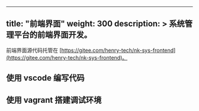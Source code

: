 
---
title: "前端界面"
weight: 300
description: >
  系统管理平台的前端界面开发。
---

前端界面源代码托管在 [https://gitee.com/henry-tech/nk-sys-frontend](https://gitee.com/henry-tech/nk-sys-frontend)。

## 使用 vscode 编写代码

## 使用 vagrant 搭建调试环境

